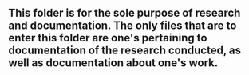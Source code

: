 ## This folder is for the sole purpose of research and documentation. The only files that are to enter this folder are one's pertaining to documentation of the research conducted, as well as documentation about one's work. 
